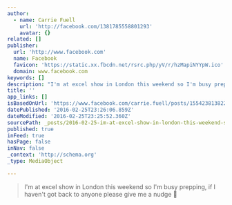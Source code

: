 ```yaml
---
author:
  - name: Carrie Fuell
    url: 'http://facebook.com/1381785558801293'
    avatar: {}
related: []
publisher:
  url: 'http://www.facebook.com'
  name: Facebook
  favicon: 'https://static.xx.fbcdn.net/rsrc.php/yV/r/hzMapiNYYpW.ico'
  domain: www.facebook.com
keywords: []
description: "I'm at excel show in London this weekend so I'm busy prepping, if I haven't got back to anyone please give me a nudge \uDBB8\uDF47"
title: ''
app_links: []
isBasedOnUrl: 'https://www.facebook.com/carrie.fuell/posts/1554238138222700?fref=nf'
datePublished: '2016-02-25T23:26:06.859Z'
dateModified: '2016-02-25T23:25:52.360Z'
sourcePath: _posts/2016-02-25-im-at-excel-show-in-london-this-weekend-so-im-busy-preppin.md
published: true
inFeed: true
hasPage: false
inNav: false
_context: 'http://schema.org'
_type: MediaObject

---
```

> I'm at excel show in London this weekend so I'm busy prepping&comma; if I haven't got back to anyone please give me a nudge 